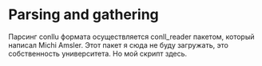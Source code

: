 # Parsing and gathering
Парсинг conllu формата осуществляется conll_reader пакетом, который написал Michi Amsler. Этот пакет я сюда не буду загружать, это собственность университета. Но мой скрипт здесь.
